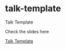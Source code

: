 # talk-template
Talk Template

Check the slides here

[Talk Template](https://pixu1980.github.io/talk-template/)
